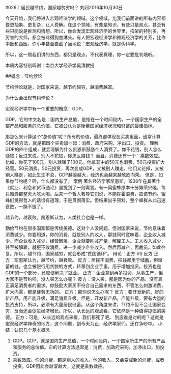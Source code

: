 #026｜居民越节约，国家越贫穷吗？
刘润2016年10月30日

今天开始，我们将进入宏观经济学的领域。这个领域，比我们前面讲的所有内容都要更抽象、更复杂，让人费解。在这个领域，有些是知识，有些只是观点，甚至有些只能说是推测和猜想。所以，你会发现宏观经济学的世界里，掐架的特别多，再厉害的大师，都会被骂得狗血淋头。有人把宏观经济学和微观经济学的关系，比作中医和西医，许小年甚至直截了当地说：宏观经济学，就是伪科学。

所以，这一周我们讲的东西，都只是观点，不代表真理，你一定要批判地听。

本周内容特别鸣谢：南京大学经济学吴清教授

##概念：节约悖论

节约悖论就是，对国家来说，越节约越穷，越消费越富。

为什么会出现节约悖论？

宏观经济学中有一个重要的概念：GDP。

GDP，它的中文名是：国内生产总值，是指在一个时间段内，一个国家生产的全部产品和服务的总价值。它被公认为是衡量国家经济状况和财富的最佳指标。

那怎么来计算这个“总价值”呢？所有的价值，最终都体现在买卖里面，通常计算GDP的方法，就是把四个买卖加一起：消费、政府采购、净出口、投资。
理解GDP的四个组成，就会理解为什么凯恩斯鼓励个人消费了。你不花钱，别人怎么赚钱；反过来说，别人不花钱，你怎么赚钱？
而且，消费还有一个：乘数效应。
比如，你花了100元，别人就赚了100元。他拿其中的50元也消费，50元投资扩大经营。50元消费，50元投资，再次变成GDP，又被别人赚走，他们又花掉，又被别人赚走，如此生生不息，GDP越滚越大，经济也会越来越欣欣向荣。
但是，如果你节约呢？砰，什么都没有了。
案例
著名经济学家凯恩斯，1936年在其著作《就业、利息和货币通论》里提到了一则寓言。有一窝蜜蜂原本十分繁荣兴隆，每只蜜蜂都整天大吃大喝。后来一个哲人教导它们说，不能挥霍浪费，应该节约。蜜蜂们觉得哲人的话很有道理，于是贯彻落实。但结果出乎预料，整个蜂群从此迅速衰败，一蹶不振了。

越节约，越衰败。凯恩斯认为，人类社会也是一样。

勤俭节约在很多国家都是传统美德。这对个人没问题，但对国家来说，节约意味着消费减少。你要知道，你的消费，就是别人的收入，那就同时意味着，企业收入减少。而企业收入减少，经营困难，企业就要削减产量，解雇工人。工人收入减少，甚至被解雇，就更不敢消费，进一步减少企业收入。然后再减产，再裁员。如此往复。所以，越节约，国家越穷，就会形成“贫困循环”。
辩论：正方 VS 反方
正方：凯恩斯认为，越节约，越衰败。
反方：居民不消费，把钱都用于储蓄，但储蓄的钱，也会被银行用贷款的方式，转移到企业手里，用于增加投资。投资也是GDP的一个部分，还顺便解决了就业。
正方：企业拿到再多投资，从事生产，但大家不是节约吗，没人买怎么办呢？
反方：没人买，那是因为你的产品，没有真正满足消费者的需求。你鼓励大家买不符合自己需求的东西，不管怎么刺激消费，扩大内需，都是徒劳无功的。
正方：那你说怎么办呢？
反方：要开发新的、好的新产品，用产能升级，满足消费升级。但是，开发新产品，产能升级，要有大量的投资支持，所以，必须有大量居民储蓄。从这个角度来讲，节约不但不会让国家变穷，反而还会促进经济增长。所以，从长远的观点看，它依然是一种值得提倡的美德。
正方：可是，从长远的观点来看，我们都死了吧。
到底谁是对的呢？这就是宏观经济学神奇的地方，这个问题，到今天为止，经济学家们，还在争吵中。
小结：认识几个基本概念
1. GDP。GDP，就是国内生产总值，一个时间段内，一个国家所生产的所有产品和服务的总价值。它的计算方法通常是：消费，加政府采购，加净出口，加投资。
2. 乘数效应。你的消费，都是别人的收入。他的收入，又会变成新的消费，或者投资，GDP因此会越滚越大，这就是乘数效应。